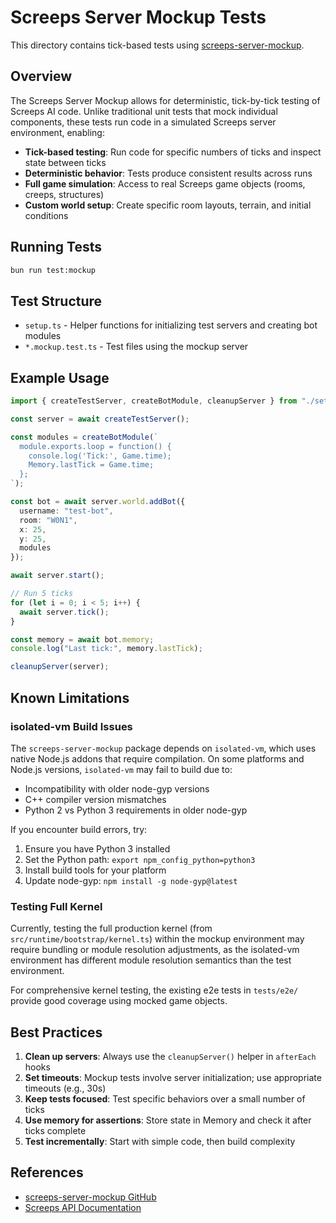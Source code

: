 # Screeps Server Mockup Tests

This directory contains tick-based tests using [screeps-server-mockup](https://github.com/screepers/screeps-server-mockup).

## Overview

The Screeps Server Mockup allows for deterministic, tick-by-tick testing of Screeps AI code. Unlike traditional unit tests that mock individual components, these tests run code in a simulated Screeps server environment, enabling:

- **Tick-based testing**: Run code for specific numbers of ticks and inspect state between ticks
- **Deterministic behavior**: Tests produce consistent results across runs
- **Full game simulation**: Access to real Screeps game objects (rooms, creeps, structures)
- **Custom world setup**: Create specific room layouts, terrain, and initial conditions

## Running Tests

```bash
bun run test:mockup
```

## Test Structure

- `setup.ts` - Helper functions for initializing test servers and creating bot modules
- `*.mockup.test.ts` - Test files using the mockup server

## Example Usage

```typescript
import { createTestServer, createBotModule, cleanupServer } from "./setup";

const server = await createTestServer();

const modules = createBotModule(`
  module.exports.loop = function() {
    console.log('Tick:', Game.time);
    Memory.lastTick = Game.time;
  };
`);

const bot = await server.world.addBot({
  username: "test-bot",
  room: "W0N1",
  x: 25,
  y: 25,
  modules
});

await server.start();

// Run 5 ticks
for (let i = 0; i < 5; i++) {
  await server.tick();
}

const memory = await bot.memory;
console.log("Last tick:", memory.lastTick);

cleanupServer(server);
```

## Known Limitations

### isolated-vm Build Issues

The `screeps-server-mockup` package depends on `isolated-vm`, which uses native Node.js addons that require compilation. On some platforms and Node.js versions, `isolated-vm` may fail to build due to:

- Incompatibility with older node-gyp versions
- C++ compiler version mismatches
- Python 2 vs Python 3 requirements in older node-gyp

If you encounter build errors, try:

1. Ensure you have Python 3 installed
2. Set the Python path: `export npm_config_python=python3`
3. Install build tools for your platform
4. Update node-gyp: `npm install -g node-gyp@latest`

### Testing Full Kernel

Currently, testing the full production kernel (from `src/runtime/bootstrap/kernel.ts`) within the mockup environment may require bundling or module resolution adjustments, as the isolated-vm environment has different module resolution semantics than the test environment.

For comprehensive kernel testing, the existing e2e tests in `tests/e2e/` provide good coverage using mocked game objects.

## Best Practices

1. **Clean up servers**: Always use the `cleanupServer()` helper in `afterEach` hooks
2. **Set timeouts**: Mockup tests involve server initialization; use appropriate timeouts (e.g., 30s)
3. **Keep tests focused**: Test specific behaviors over a small number of ticks
4. **Use memory for assertions**: Store state in Memory and check it after ticks complete
5. **Test incrementally**: Start with simple code, then build complexity

## References

- [screeps-server-mockup GitHub](https://github.com/screepers/screeps-server-mockup)
- [Screeps API Documentation](https://docs.screeps.com/api/)
